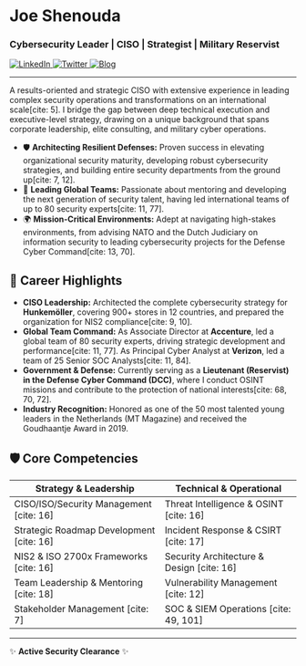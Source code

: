 # Joe Shenouda
### Cybersecurity Leader | CISO | Strategist | Military Reservist  

<p align="left">
  <a href="https://www.linkedin.com/in/josephshenouda/" target="_blank">
    <img src="https://img.shields.io/badge/LinkedIn-0077B5?style=for-the-badge&logo=linkedin&logoColor=white" alt="LinkedIn"/>
  </a>
  <a href="https://twitter.com/JoeyShenouda" target="_blank">
    <img src="https://img.shields.io/badge/Twitter-1DA1F2?style=for-the-badge&logo=twitter&logoColor=white" alt="Twitter"/>
  </a>
  <a href="https://shenouda.nl" target="_blank">
    <img src="https://img.shields.io/badge/Threat_Intel_Blog-000000?style=for-the-badge&logo=wordpress&logoColor=white" alt="Blog"/>
  </a>
</p>

---

A results-oriented and strategic CISO with extensive experience in leading complex security operations and transformations on an international scale[cite: 5]. I bridge the gap between deep technical execution and executive-level strategy, drawing on a unique background that spans corporate leadership, elite consulting, and military cyber operations. 

- 🛡️ **Architecting Resilient Defenses:** Proven success in elevating organizational security maturity, developing robust cybersecurity strategies, and building entire security departments from the ground up[cite: 7, 12].
- 🤝 **Leading Global Teams:** Passionate about mentoring and developing the next generation of security talent, having led international teams of up to 80 security experts[cite: 11, 77].
- 🌍 **Mission-Critical Environments:** Adept at navigating high-stakes environments, from advising NATO and the Dutch Judiciary on information security to leading cybersecurity projects for the Defense Cyber Command[cite: 13, 70].

## 🚀 Career Highlights

- **CISO Leadership:** Architected the complete cybersecurity strategy for **Hunkemöller**, covering 900+ stores in 12 countries, and prepared the organization for NIS2 compliance[cite: 9, 10].
- **Global Team Command:** As Associate Director at **Accenture**, led a global team of 80 security experts, driving strategic development and performance[cite: 11, 77]. As Principal Cyber Analyst at **Verizon**, led a team of 25 Senior SOC Analysts[cite: 11, 84].
- **Government & Defense:** Currently serving as a **Lieutenant (Reservist) in the Defense Cyber Command (DCC)**, where I conduct OSINT missions and contribute to the protection of national interests[cite: 68, 70, 72].
- **Industry Recognition:** Honored as one of the 50 most talented young leaders in the Netherlands (MT Magazine) and received the Goudhaantje Award in 2019.

## 🛡️ Core Competencies

| Strategy & Leadership | Technical & Operational |
| --- | --- |
| CISO/ISO/Security Management [cite: 16] | Threat Intelligence & OSINT [cite: 16] |
| Strategic Roadmap Development [cite: 16] | Incident Response & CSIRT [cite: 17] |
| NIS2 & ISO 2700x Frameworks [cite: 16] | Security Architecture & Design [cite: 16] |
| Team Leadership & Mentoring [cite: 18] | Vulnerability Management [cite: 12] |
| Stakeholder Management [cite: 7] | SOC & SIEM Operations [cite: 49, 101] |

---

✨ **Active Security Clearance** ✨
